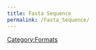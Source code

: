 ```yaml
---
title: Fasta Sequence
permalink: /Fasta_Sequence/
---
```


[Category:Formats](/Category:Formats "wikilink")